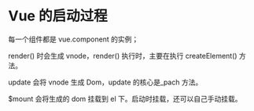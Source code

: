 # Vue 的启动过程

每一个组件都是 vue.component 的实例；

render() 时会生成 vnode，render() 执行时，主要在执行 createElement() 方法。

update 会将 vnode 生成 Dom，update 的核心是_pach 方法。

$mount 会将生成的 dom 挂载到 el 下。启动时挂载，还可以自己手动挂载。
